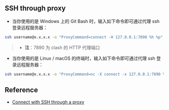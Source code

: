 ## SSH through proxy

* 当你使用的是 Windows 上的 Git Bash 时，输入如下命令即可通过代理 ssh 登录远程服务器：

```bash
ssh username@x.x.x.x -o "ProxyCommand=connect -H 127.0.0.1:7890 %h %p"
```

> * **注**：7890 为 clash 的 HTTP 代理端口

* 当你使用的是 Linux / macOS 的终端时，输入如下命令即可通过代理 ssh 登录远程服务器：

```bash
ssh username@x.x.x.x -o "ProxyCommand=nc -X connect -x 127.0.0.1:7890 %h %p"
```

## Reference

* [Connect with SSH through a proxy](https://stackoverflow.com/questions/19161960/connect-with-ssh-through-a-proxy)
